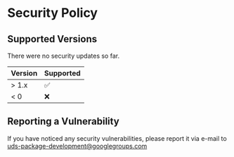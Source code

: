# Security Policy

## Supported Versions

There were no security updates so far.

| Version | Supported          |
| ------- | ------------------ |
| > 1.x   | :white_check_mark: |
| < 0     | :x:                |


## Reporting a Vulnerability

If you have noticed any security vulnerabilities, please report it via e-mail to 
[uds-package-development@googlegroups.com](mailto:uds-package-development@googlegroups.com)
